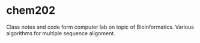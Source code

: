 # chem202
Class notes and code form computer lab on topic of Bioinformatics. Various algorithms for multiple sequence alignment.
